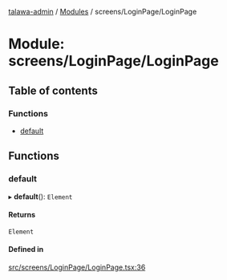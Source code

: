 [talawa-admin](../README.md) / [Modules](../modules.md) / screens/LoginPage/LoginPage

# Module: screens/LoginPage/LoginPage

## Table of contents

### Functions

- [default](screens_LoginPage_LoginPage.md#default)

## Functions

### default

▸ **default**(): `Element`

#### Returns

`Element`

#### Defined in

[src/screens/LoginPage/LoginPage.tsx:36](https://github.com/git-init-priyanshu/talawa-admin-clone/blob/d03f5ca/src/screens/LoginPage/LoginPage.tsx#L36)
